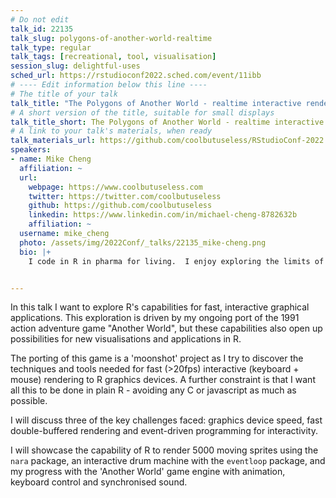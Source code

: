 ```yaml
---
# Do not edit
talk_id: 22135
talk_slug: polygons-of-another-world-realtime
talk_type: regular
talk_tags: [recreational, tool, visualisation]
session_slug: delightful-uses
sched_url: https://rstudioconf2022.sched.com/event/11ibb
# ---- Edit information below this line ----
# The title of your talk
talk_title: "The Polygons of Another World - realtime interactive rendering in R"
# A short version of the title, suitable for small displays
talk_title_short: The Polygons of Another World - realtime interactive rendering in R
# A link to your talk's materials, when ready
talk_materials_url: https://github.com/coolbutuseless/RStudioConf-2022
speakers:
- name: Mike Cheng
  affiliation: ~
  url:
    webpage: https://www.coolbutuseless.com
    twitter: https://twitter.com/coolbutuseless
    github: https://github.com/coolbutuseless
    linkedin: https://www.linkedin.com/in/michael-cheng-8782632b
    affiliation: ~
  username: mike_cheng
  photo: /assets/img/2022Conf/_talks/22135_mike-cheng.png
  bio: |+
    I code in R in pharma for living.  I enjoy exploring the limits of R.


---
```


<!-- ABSTRACT ----
Please write abstract below. You may use simple markdown (links, code style, bold, italics)
-->

In this talk I want to explore R's capabilities for fast, interactive graphical applications.  This exploration is driven by my ongoing port of the 1991 action adventure game "Another World", but these capabilities also open up possibilities for new visualisations and applications in R.

The porting of this game is a 'moonshot' project as I try to discover the techniques and tools needed for fast (>20fps) interactive (keyboard + mouse) rendering to R graphics devices. A further constraint is that I want all this to be done in plain R - avoiding any C or javascript as much as possible.

I will discuss three of the key challenges faced: graphics device speed, fast double-buffered rendering and event-driven programming for interactivity.   

I will showcase the capability of R to render 5000 moving sprites using the `nara` package, an interactive drum machine with the `eventloop` package, and my progress with the 'Another World' game engine with animation, keyboard control and synchronised sound.
